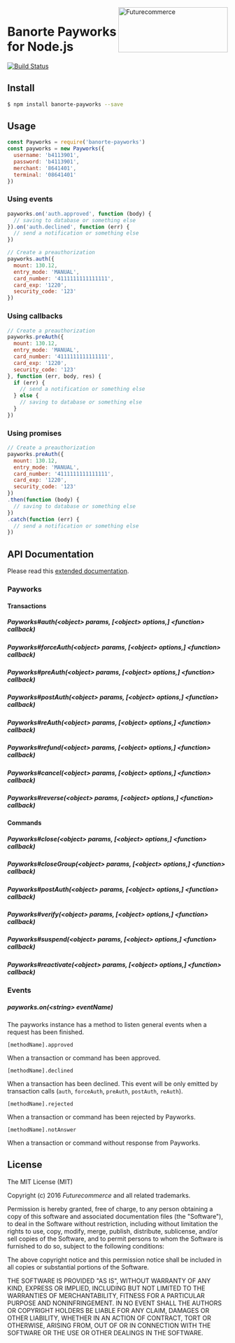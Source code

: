 <img src="http://res.cloudinary.com/cloudinary4yopping/image/upload/v1458266051/logos/futurecommerce.png" alt="Futurecommerce" align="right" width="250" height="103"/>

Banorte Payworks for Node.js
================================

[![Build Status](https://travis-ci.org/4yopping/banorte-payworks.svg?branch=master)](https://travis-ci.org/4yopping/banorte-payworks)

## Install

```bash
$ npm install banorte-payworks --save
```

## Usage

```js
const Payworks = require('banorte-payworks')
const payworks = new Payworks({
  username: 'b4113901',
  password: 'b4113901',
  merchant: '8641401',
  terminal: '08641401'
})
```

### Using events

```js
payworks.on('auth.approved', function (body) {
  // saving to database or something else
}).on('auth.declined', function (err) {
  // send a notification or something else
})

// Create a preauthorization
payworks.auth({
  mount: 130.12,
  entry_mode: 'MANUAL',
  card_number: '4111111111111111',
  card_exp: '1220',
  security_code: '123'
})
```

### Using callbacks

```js
// Create a preauthorization
payworks.preAuth({
  mount: 130.12,
  entry_mode: 'MANUAL',
  card_number: '4111111111111111',
  card_exp: '1220',
  security_code: '123'
}, function (err, body, res) {
  if (err) {
    // send a notification or something else
  } else {
    // saving to database or something else
  }
})
```

### Using promises

```js
// Create a preauthorization
payworks.preAuth({
  mount: 130.12,
  entry_mode: 'MANUAL',
  card_number: '4111111111111111',
  card_exp: '1220',
  security_code: '123'
})
.then(function (body) {
  // saving to database or something else
})
.catch(function (err) {
  // send a notification or something else
})
```

## API Documentation

Please read this [extended documentation](http://4yopping.github.io/banorte-payworks).

### Payworks

#### Transactions

##### Payworks#auth(\<object\> params, [\<object\> options,] \<function\> callback)
##### Payworks#forceAuth(\<object\> params, [\<object\> options,] \<function\> callback)
##### Payworks#preAuth(\<object\> params, [\<object\> options,] \<function\> callback)
##### Payworks#postAuth(\<object\> params, [\<object\> options,] \<function\> callback)
##### Payworks#reAuth(\<object\> params, [\<object\> options,] \<function\> callback)
##### Payworks#refund(\<object\> params, [\<object\> options,] \<function\> callback)
##### Payworks#cancel(\<object\> params, [\<object\> options,] \<function\> callback)
##### Payworks#reverse(\<object\> params, [\<object\> options,] \<function\> callback)

#### Commands

##### Payworks#close(\<object\> params, [\<object\> options,] \<function\> callback)
##### Payworks#closeGroup(\<object\> params, [\<object\> options,] \<function\> callback)
##### Payworks#postAuth(\<object\> params, [\<object\> options,] \<function\> callback)
##### Payworks#verify(\<object\> params, [\<object\> options,] \<function\> callback)
##### Payworks#suspend(\<object\> params, [\<object\> options,] \<function\> callback)
##### Payworks#reactivate(\<object\> params, [\<object\> options,] \<function\> callback)

### Events

##### payworks.on(\<string\> eventName)

The payworks instance has a method to listen general events when a request has been finished.

`[methodName].approved`

When a transaction or command has been approved.

`[methodName].declined`

When a transaction has been declined. This event will be only emitted by transaction calls (`auth`, `forceAuth`, `preAuth`, `postAuth`, `reAuth`).

`[methodName].rejected`

When a transaction or command has been rejected by Payworks.

`[methodName].notAnswer`

When a transaction or command without response from Payworks.


## License

The MIT License (MIT)

Copyright (c) 2016 *Futurecommerce* and all related trademarks.

Permission is hereby granted, free of charge, to any person obtaining a copy of this software and associated documentation files (the "Software"), to deal in the Software without restriction, including without limitation the rights to use, copy, modify, merge, publish, distribute, sublicense, and/or sell copies of the Software, and to permit persons to whom the Software is furnished to do so, subject to the following conditions:

The above copyright notice and this permission notice shall be included in all copies or substantial portions of the Software.

THE SOFTWARE IS PROVIDED "AS IS", WITHOUT WARRANTY OF ANY KIND, EXPRESS OR IMPLIED, INCLUDING BUT NOT LIMITED TO THE WARRANTIES OF MERCHANTABILITY, FITNESS FOR A PARTICULAR PURPOSE AND NONINFRINGEMENT. IN NO EVENT SHALL THE AUTHORS OR COPYRIGHT HOLDERS BE LIABLE FOR ANY CLAIM, DAMAGES OR OTHER LIABILITY, WHETHER IN AN ACTION OF CONTRACT, TORT OR OTHERWISE, ARISING FROM, OUT OF OR IN CONNECTION WITH THE SOFTWARE OR THE USE OR OTHER DEALINGS IN THE SOFTWARE.
